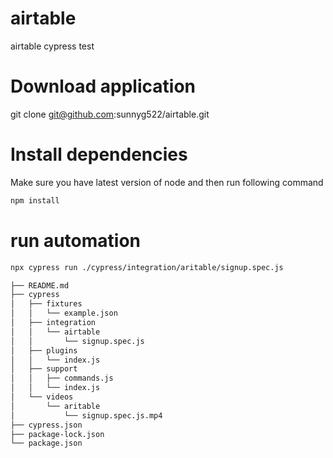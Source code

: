 # airtable
airtable cypress test


# Download application
git clone git@github.com:sunnyg522/airtable.git

# Install dependencies

Make sure you have latest version of node and then run following command
```bash
npm install
```

# run automation
```bash
npx cypress run ./cypress/integration/aritable/signup.spec.js
```

```bash
├── README.md
├── cypress
│   ├── fixtures
│   │   └── example.json
│   ├── integration
│   │   └── airtable
│   │       └── signup.spec.js
│   ├── plugins
│   │   └── index.js
│   ├── support
│   │   ├── commands.js
│   │   └── index.js
│   └── videos
│       └── aritable
│           └── signup.spec.js.mp4
├── cypress.json
├── package-lock.json
└── package.json
```

